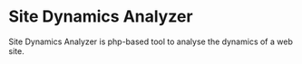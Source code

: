 # Site Dynamics Analyzer



Site Dynamics Analyzer is php-based tool to analyse the dynamics of a web site.



